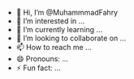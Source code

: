 - 👋 Hi, I’m @MuhammmadFahry
- 👀 I’m interested in ...
- 🌱 I’m currently learning ...
- 💞️ I’m looking to collaborate on ...
- 📫 How to reach me ...
- 😄 Pronouns: ...
- ⚡ Fun fact: ...

<!---
MuhammmadFahry/MuhammmadFahry is a ✨ special ✨ repository because its `README.md` (this file) appears on your GitHub profile.
You can click the Preview link to take a look at your changes.
--->
